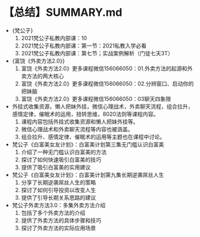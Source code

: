 # 【总结】SUMMARY.md

-   {梵公子}
    1.  2021梵公子私教内部课：10
    2.  2021梵公子私教内部课：第一节：2021私教入学必看
    3.  2021梵公子私教内部课：第七节；实战案例解析（门徒七天3T）
-   {富饶《外卖方法2.0》}
    1.  富饶《外卖方法2.0》更多课程微信156066050：01.外卖方法的起源和外卖方法的两大核心
    2.  富饶《外卖方法2.0》更多课程微信156066050：02.分辨窗口、启动你的把妹脑
    3.  富饶《外卖方法2.0》更多课程微信156066050：03聊天四象限
-   外挂式收集资源，懒人把妹外挂，微信心理战术，外卖聊天流程，组合拉升，感情定律，催眠术的运用，扭转思维，8020法则等课程内容。
    1.  课程内容包括外挂式收集资源和懒人把妹外挂等。
    2.  微信心理战术和外卖聊天流程等内容也被涵盖。
    3.  组合拉升、感情定律、催眠术的运用等主题也在课程中讨论。
-   梵公子《白富美女友计划》：白富美计划第三集无门槛认识白富美
    1.  介绍了一种无门槛认识白富美的方法
    2.  探讨了如何快速吸引白富美的技巧
    3.  提供了吸引白富美的实用建议
-   梵公子《白富美女友计划》：白富美计划第九集长期逆袭屌丝人生
    1.  分享了长期逆袭屌丝人生的策略
    2.  探讨了如何引导投资以改变人生
    3.  提供了引导长期关系思路的建议
-   梵公子外卖方法3.0：多集外卖方法介绍
    1.  包括了多个外卖方法的介绍
    2.  提供了外卖方法的具体步骤和技巧
    3.  探讨了外卖方法的实际应用场景